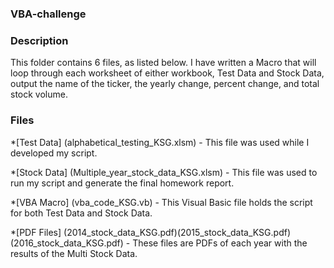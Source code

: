 ### VBA-challenge

### Description
This folder contains 6 files, as listed below. I have written a Macro that will loop through each worksheet of either workbook, Test Data and Stock Data, output the name of the ticker, the yearly change, percent change, and total stock volume. 

### Files
*[Test Data] (alphabetical_testing_KSG.xlsm) - This file was used while I developed my script.

*[Stock Data] (Multiple_year_stock_data_KSG.xlsm) - This file was used to run my script and generate the final homework report.

*[VBA Macro] (vba_code_KSG.vb) - This Visual Basic file holds the script for both Test Data and Stock Data.

*[PDF Files] (2014_stock_data_KSG.pdf)(2015_stock_data_KSG.pdf)(2016_stock_data_KSG.pdf) - These files are PDFs of each year with the results of the Multi Stock Data.
